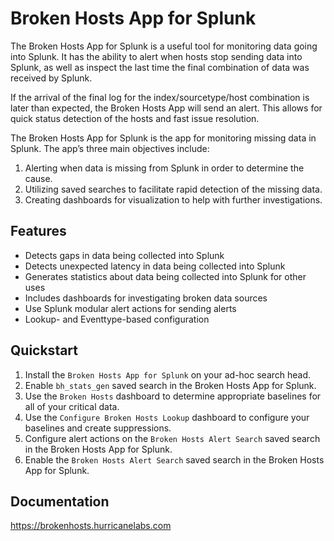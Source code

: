# Broken Hosts App for Splunk
The Broken Hosts App for Splunk is a useful tool for monitoring data going into Splunk. It has the ability to alert when hosts stop sending data into Splunk, as well as inspect the last time the final combination of data was received by Splunk.

If the arrival of the final log for the index/sourcetype/host combination is later than expected, the Broken Hosts App will send an alert. This allows for quick status detection of the hosts and fast issue resolution.

The Broken Hosts App for Splunk is the app for monitoring missing data in Splunk. The app’s three main objectives include:
1. Alerting when data is missing from Splunk in order to determine the cause.
2. Utilizing saved searches to facilitate rapid detection of the missing data.
3. Creating dashboards for visualization to help with further investigations.

## Features
- Detects gaps in data being collected into Splunk
- Detects unexpected latency in data being collected into Splunk
- Generates statistics about data being collected into Splunk for other uses
- Includes dashboards for investigating broken data sources
- Use Splunk modular alert actions for sending alerts
- Lookup- and Eventtype-based configuration

## Quickstart

1. Install the `Broken Hosts App for Splunk` on your ad-hoc search head.
2. Enable `bh_stats_gen` saved search in the Broken Hosts App for Splunk.
3. Use the `Broken Hosts` dashboard to determine appropriate baselines for all of your critical
   data.
4. Use the `Configure Broken Hosts Lookup` dashboard to configure your baselines and create
   suppressions.
5. Configure alert actions on the `Broken Hosts Alert Search` saved search in the Broken Hosts
   App for Splunk.
6. Enable the `Broken Hosts Alert Search` saved search in the Broken Hosts App for Splunk.

## Documentation
https://brokenhosts.hurricanelabs.com

